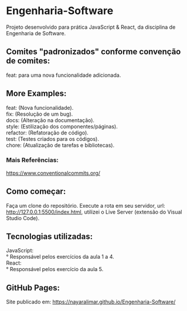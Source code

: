 # Engenharia-Software
Projeto desenvolvido para prática JavaScript & React, da disciplina de Engenharia de Software.</br>

## Comites "padronizados" conforme convenção de comites: </br>
feat: para uma nova funcionalidade adicionada.</br>

## More Examples: </br>
feat: (Nova funcionalidade).</br>
fix: (Resolução de um bug).</br>
docs: (Alteração na documentação).</br>
style: (Estilização dos componentes/páginas).</br>
refactor: (Refatoração de código).</br>
test: (Testes criados para os códigos).</br>
chore: (Atualização de tarefas e bibliotecas).</br>

### Mais Referências: </br>
https://www.conventionalcommits.org/

## Como começar: </br>
Faça um clone do repositório. Execute a rota em seu servidor, url: http://127.0.0.1:5500/index.html, utilizei o Live Server (extensão do Visual Studio Code).

## Tecnologias utilizadas:</br>
JavaScript:</br>° Responsável pelos exercícios da aula 1 a 4.</br>
React:</br>° Responsável pelos exercício da aula 5.</br>

## GitHub Pages:</br>
Site publicado em: https://nayaralimar.github.io/Engenharia-Software/
